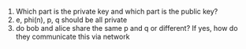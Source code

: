1. Which part is the private key and which part is the public key?
2. e, phi(n), p, q should be all private 
3. do bob and alice share the same p and q or different? If yes, how do they communicate this via network